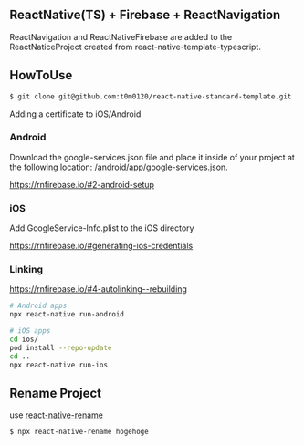 ## ReactNative(TS) + Firebase + ReactNavigation

ReactNavigation and ReactNativeFirebase are added to the ReactNaticeProject created from react-native-template-typescript.

## HowToUse

```bash
$ git clone git@github.com:t0m0120/react-native-standard-template.git
```


Adding a certificate to iOS/Android

### Android 

Download the google-services.json file and place it inside of your project at the following location: /android/app/google-services.json.

https://rnfirebase.io/#2-android-setup

### iOS

Add GoogleService-Info.plist to the iOS directory

https://rnfirebase.io/#generating-ios-credentials

### Linking

https://rnfirebase.io/#4-autolinking--rebuilding


```bash
# Android apps
npx react-native run-android

# iOS apps
cd ios/
pod install --repo-update
cd ..
npx react-native run-ios
```

## Rename Project

use [react-native-rename](https://www.npmjs.com/package/react-native-rename)

```bash
$ npx react-native-rename hogehoge
```